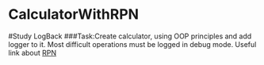 # CalculatorWithRPN
#Study LogBack
###Task:Create calculator, using OOP principles and add logger to it. Most difficult operations must be logged in debug mode.
Useful link about [RPN](https://rosettacode.org/wiki/Parsing/RPN_calculator_algorithm#Java) 
